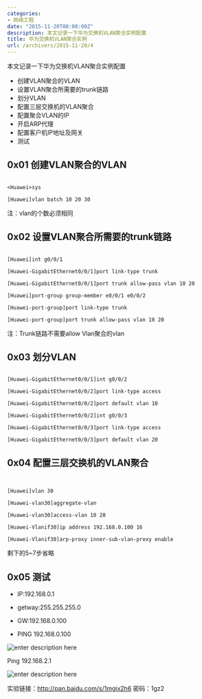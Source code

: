```yaml
---
categories:
- 网络工程
date: "2015-11-20T00:00:00Z"
description: 本文记录一下华为交换机VLAN聚合实例配置
title: 华为交换机VLAN聚合实例
url: /archivers/2015-11-20/4
---
```


本文记录一下华为交换机VLAN聚合实例配置


* 创建VLAN聚合的VLAN
* 设置VLAN聚合所需要的trunk链路
* 划分VLAN
* 配置三层交换机的VLAN聚合
* 配置聚合VLAN的IP
* 开启ARP代理
* 配置客户机IP地址及网关
* 测试

## 0x01 创建VLAN聚合的VLAN

```

<Huawei>sys

[Huawei]vlan batch 10 20 30

```

注：vlan的个数必须相同

## 0x02 设置VLAN聚合所需要的trunk链路

```

[Huawei]int g0/0/1

[Huawei-GigabitEthernet0/0/1]port link-type trunk

[Huawei-GigabitEthernet0/0/1]port trunk allow-pass vlan 10 20

[Huawei]port-group group-member e0/0/1 e0/0/2

[Huawei-port-group]port link-type trunk

[Huawei-port-group]port trunk allow-pass vlan 10 20
```

注：Trunk链路不需要allow Vlan聚合的vlan

## 0x03 划分VLAN

```

[Huawei-GigabitEthernet0/0/1]int g0/0/2

[Huawei-GigabitEthernet0/0/2]port link-type access

[Huawei-GigabitEthernet0/0/2]port default vlan 10

[Huawei-GigabitEthernet0/0/2]int g0/0/3

[Huawei-GigabitEthernet0/0/3]port link-type access

[Huawei-GigabitEthernet0/0/3]port default vlan 20

```

## 0x04 配置三层交换机的VLAN聚合

```


[Huawei]vlan 30

[Huawei-vlan30]aggregate-vlan

[Huawei-vlan30]access-vlan 10 20

[Huawei-Vlanif30]ip address 192.168.0.100 16

[Huawei-Vlanif30]arp-proxy inner-sub-vlan-proxy enable
```

剩下的5~7步省略

## 0x05 测试

* IP:192.168.0.1

* getway:255.255.255.0

* GW:192.168.0.100

* PING 192.168.0.100

![enter description here][1]


  
  
  Ping 192.168.2.1
  
  
  ![enter description here][2]


实验链接：http://pan.baidu.com/s/1mgix2h6 密码：1gz2



  [1]: https://images.payloads.online/d260be86-4f5e-11ec-ac86-00d861bf4abb.png "0x09"
  [2]: https://images.payloads.online/d29e50e8-4f5e-11ec-a9c0-00d861bf4abb.png "0x10"